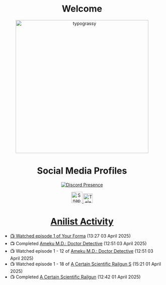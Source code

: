 <div align="center">

# Welcome
<a href="https://github.com/kawarimidoll/typograssy">
    <img alt="typograssy" src="https://typograssy.deno.dev/api?text=%E3%82%88%E3%81%86%E3%81%93%E3%81%9D%E3%81%BF%E3%81%AA%E3%81%95%E3%82%93%20-%20Sheby--&&l0=none&l1=82d9d0&l2=027353&l3=038c4c&l4=01402e&bg=none&frame=none&speed=100&comment=" width="421.99">
</a>

</div>

<div align="center">

# Social Media Profiles

[![Discord Presence](https://lanyard.cnrad.dev/api/612532963938271232)](https://discord.com/users/612532963938271232)


<a href="https://www.snapchat.com/add/a.sheby" title="Snapchat Profile">
    <img src="https://www.freepnglogos.com/uploads/snapchat-logo-png-0.png" width="35" alt="Snapchat Logo" />


<a href="https://t.me/ASheby" title="Telegram Profile">
    <img src="https://www.freepnglogos.com/uploads/telegram-logo-png-0.png" width="30" alt="Telegram Logo" />


</div>

<div align="center">

# Anilist Activity

</div>

<!-- ANILIST_ACTIVITY:start -->

-   📺 Watched episode 1 of [Your Forma](https://anilist.co/anime/167142) (13:27 03 April 2025)
-   📺 Completed [Ameku M.D.: Doctor Detective](https://anilist.co/anime/176642) (12:51 03 April 2025)
-   📺 Watched episode 1 - 12 of [Ameku M.D.: Doctor Detective](https://anilist.co/anime/176642) (12:51 03 April 2025)
-   📺 Watched episode 1 - 18 of [A Certain Scientific Railgun S](https://anilist.co/anime/16049) (15:21 01 April 2025)
-   📺 Completed [A Certain Scientific Railgun](https://anilist.co/anime/6213) (12:42 01 April 2025)

<!-- ANILIST_ACTIVITY:end -->

